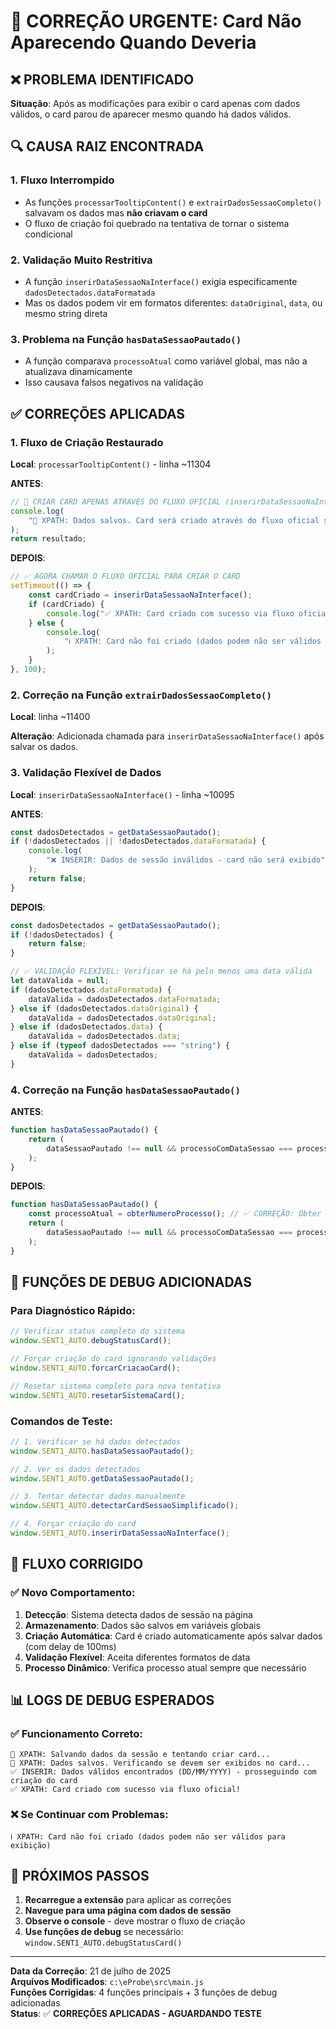 # 🔧 CORREÇÃO URGENTE: Card Não Aparecendo Quando Deveria

## ❌ PROBLEMA IDENTIFICADO

**Situação**: Após as modificações para exibir o card apenas com dados válidos, o card parou de aparecer mesmo quando há dados válidos.

## 🔍 CAUSA RAIZ ENCONTRADA

### 1. **Fluxo Interrompido**

-   As funções `processarTooltipContent()` e `extrairDadosSessaoCompleto()` salvavam os dados mas **não criavam o card**
-   O fluxo de criação foi quebrado na tentativa de tornar o sistema condicional

### 2. **Validação Muito Restritiva**

-   A função `inserirDataSessaoNaInterface()` exigia especificamente `dadosDetectados.dataFormatada`
-   Mas os dados podem vir em formatos diferentes: `dataOriginal`, `data`, ou mesmo string direta

### 3. **Problema na Função `hasDataSessaoPautado()`**

-   A função comparava `processoAtual` como variável global, mas não a atualizava dinamicamente
-   Isso causava falsos negativos na validação

## ✅ CORREÇÕES APLICADAS

### 1. **Fluxo de Criação Restaurado**

**Local**: `processarTooltipContent()` - linha ~11304

**ANTES**:

```javascript
// 🎯 CRIAR CARD APENAS ATRAVÉS DO FLUXO OFICIAL (inserirDataSessaoNaInterface)
console.log(
    "🎯 XPATH: Dados salvos. Card será criado através do fluxo oficial se dados forem válidos."
);
return resultado;
```

**DEPOIS**:

```javascript
// ✅ AGORA CHAMAR O FLUXO OFICIAL PARA CRIAR O CARD
setTimeout(() => {
    const cardCriado = inserirDataSessaoNaInterface();
    if (cardCriado) {
        console.log("✅ XPATH: Card criado com sucesso via fluxo oficial!");
    } else {
        console.log(
            "ℹ️ XPATH: Card não foi criado (dados podem não ser válidos para exibição)"
        );
    }
}, 100);
```

### 2. **Correção na Função `extrairDadosSessaoCompleto()`**

**Local**: linha ~11400

**Alteração**: Adicionada chamada para `inserirDataSessaoNaInterface()` após salvar os dados.

### 3. **Validação Flexível de Dados**

**Local**: `inserirDataSessaoNaInterface()` - linha ~10095

**ANTES**:

```javascript
const dadosDetectados = getDataSessaoPautado();
if (!dadosDetectados || !dadosDetectados.dataFormatada) {
    console.log(
        "❌ INSERIR: Dados de sessão inválidos - card não será exibido"
    );
    return false;
}
```

**DEPOIS**:

```javascript
const dadosDetectados = getDataSessaoPautado();
if (!dadosDetectados) {
    return false;
}

// ✅ VALIDAÇÃO FLEXÍVEL: Verificar se há pelo menos uma data válida
let dataValida = null;
if (dadosDetectados.dataFormatada) {
    dataValida = dadosDetectados.dataFormatada;
} else if (dadosDetectados.dataOriginal) {
    dataValida = dadosDetectados.dataOriginal;
} else if (dadosDetectados.data) {
    dataValida = dadosDetectados.data;
} else if (typeof dadosDetectados === "string") {
    dataValida = dadosDetectados;
}
```

### 4. **Correção na Função `hasDataSessaoPautado()`**

**ANTES**:

```javascript
function hasDataSessaoPautado() {
    return (
        dataSessaoPautado !== null && processoComDataSessao === processoAtual // ❌ processoAtual pode estar desatualizado
    );
}
```

**DEPOIS**:

```javascript
function hasDataSessaoPautado() {
    const processoAtual = obterNumeroProcesso(); // ✅ CORREÇÃO: Obter processo atual dinamicamente
    return (
        dataSessaoPautado !== null && processoComDataSessao === processoAtual
    );
}
```

## 🧪 FUNÇÕES DE DEBUG ADICIONADAS

### Para Diagnóstico Rápido:

```javascript
// Verificar status completo do sistema
window.SENT1_AUTO.debugStatusCard();

// Forçar criação do card ignorando validações
window.SENT1_AUTO.forcarCriacaoCard();

// Resetar sistema completo para nova tentativa
window.SENT1_AUTO.resetarSistemaCard();
```

### Comandos de Teste:

```javascript
// 1. Verificar se há dados detectados
window.SENT1_AUTO.hasDataSessaoPautado();

// 2. Ver os dados detectados
window.SENT1_AUTO.getDataSessaoPautado();

// 3. Tentar detectar dados manualmente
window.SENT1_AUTO.detectarCardSessaoSimplificado();

// 4. Forçar criação do card
window.SENT1_AUTO.inserirDataSessaoNaInterface();
```

## 🎯 FLUXO CORRIGIDO

### ✅ Novo Comportamento:

1. **Detecção**: Sistema detecta dados de sessão na página
2. **Armazenamento**: Dados são salvos em variáveis globais
3. **Criação Automática**: Card é criado automaticamente após salvar dados (com delay de 100ms)
4. **Validação Flexível**: Aceita diferentes formatos de data
5. **Processo Dinâmico**: Verifica processo atual sempre que necessário

## 📊 LOGS DE DEBUG ESPERADOS

### ✅ Funcionamento Correto:

```
💾 XPATH: Salvando dados da sessão e tentando criar card...
🎯 XPATH: Dados salvos. Verificando se devem ser exibidos no card...
✅ INSERIR: Dados válidos encontrados (DD/MM/YYYY) - prosseguindo com criação do card
✅ XPATH: Card criado com sucesso via fluxo oficial!
```

### ❌ Se Continuar com Problemas:

```
ℹ️ XPATH: Card não foi criado (dados podem não ser válidos para exibição)
```

## 🚀 PRÓXIMOS PASSOS

1. **Recarregue a extensão** para aplicar as correções
2. **Navegue para uma página com dados de sessão**
3. **Observe o console** - deve mostrar o fluxo de criação
4. **Use funções de debug** se necessário: `window.SENT1_AUTO.debugStatusCard()`

---

**Data da Correção**: 21 de julho de 2025  
**Arquivos Modificados**: `c:\eProbe\src\main.js`  
**Funções Corrigidas**: 4 funções principais + 3 funções de debug adicionadas  
**Status**: ✅ **CORREÇÕES APLICADAS - AGUARDANDO TESTE**
